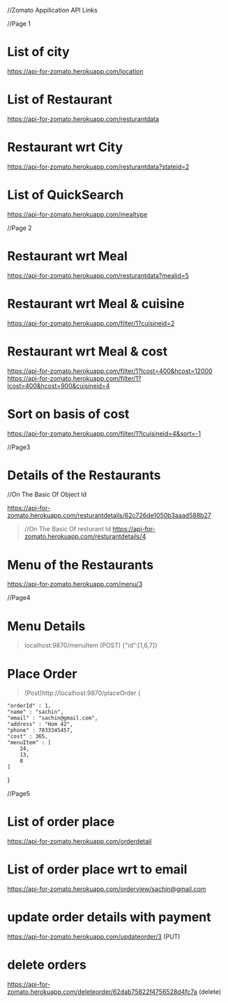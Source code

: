 //Zomato Appilication API Links

//Page 1

# List of city

https://api-for-zomato.herokuapp.com/location

# List of Restaurant

https://api-for-zomato.herokuapp.com/resturantdata

# Restaurant wrt City

https://api-for-zomato.herokuapp.com/resturantdata?stateid=2

# List of QuickSearch

https://api-for-zomato.herokuapp.com/mealtype

//Page 2

# Restaurant wrt Meal

https://api-for-zomato.herokuapp.com/resturantdata?mealid=5

# Restaurant wrt Meal & cuisine

https://api-for-zomato.herokuapp.com/filter/1?cuisineid=2

# Restaurant wrt Meal & cost

https://api-for-zomato.herokuapp.com/filter/1?lcost=400&hcost=12000
https://api-for-zomato.herokuapp.com/filter/1?lcost=400&hcost=900&cuisineid=4

# Sort on basis of cost

https://api-for-zomato.herokuapp.com/filter/1?lcuisineid=4&sort=-1

//Page3

# Details of the Restaurants

//On The Basic Of Object Id

https://api-for-zomato.herokuapp.com/resturantdetails/62c726de1050b3aaad588b27

> //On The Basic Of resturant Id
> https://api-for-zomato.herokuapp.com/resturantdetails/4

# Menu of the Restaurants

https://api-for-zomato.herokuapp.com/menu/3

//Page4

# Menu Details

> localhost:9870/menuItem (POST)
> {"id":[1,6,7]}

# Place Order

> (Post)http://localhost:9870/placeOrder
> {

    "orderId" : 1,
    "name" : "sachin",
    "email" : "sachin@gmail.com",
    "address" : "Hom 42",
    "phone" : 7833345457,
    "cost" : 365,
    "menuItem" : [
    	24,
    	13,
    	8
    ]

}

//Page5

# List of order place

https://api-for-zomato.herokuapp.com/orderdetail

# List of order place wrt to email

https://api-for-zomato.herokuapp.com/orderview/sachin@gmail.com

# update order details with payment

https://api-for-zomato.herokuapp.com/updateorder/3 (PUT)

# delete orders

https://api-for-zomato.herokuapp.com/deleteorder/62dab75822f4756528d4fc7a (delete)
